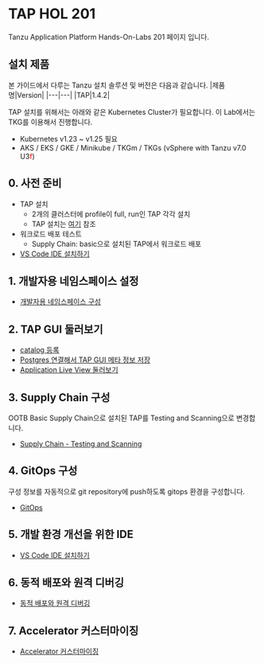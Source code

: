 # TAP HOL 201
Tanzu Application Platform Hands-On-Labs 201 페이지 입니다.

## 설치 제품
본 가이드에서 다루는 Tanzu 설치 솔루션 및 버전은 다음과 같습니다.
|제품명|Version|
|---|---|
|TAP|1.4.2|

TAP 설치를 위해서는 아래와 같은 Kubernetes Cluster가 필요합니다. 이 Lab에서는 TKG를 이용해서 진행합니다.
- Kubernetes v1.23 ~ v1.25 필요
- AKS / EKS / GKE / Minikube / TKGm / TKGs (vSphere with Tanzu v7.0 U3<font color="red">f</font>)


## 0. 사전 준비
- TAP 설치
  - 2개의 클러스터에 profile이 full, run인 TAP 각각 설치
  - TAP 설치는 [여기](./install/install-on-vsphere-hol.md) 참조
- 워크로드 배포 테스트
  - Supply Chain: basic으로 설치된 TAP에서 워크로드 배포
- [VS Code IDE 설치하기](./tap/ide.md)

## 1. 개발자용 네임스페이스 설정
- [개발자용 네임스페이스 구성](./install/dev-namespace.md)

## 2. TAP GUI 둘러보기
- [catalog 등록](./tap/catalog.md)
- [Postgres 연결해서 TAP GUI 메타 정보 저장](./tap/gui-meta.md)
- [Application Live View 둘러보기](./tap/alv.md)

## 3. Supply Chain 구성
OOTB Basic Supply Chain으로 설치된 TAP를 Testing and Scanning으로 변경합니다. 
- [Supply Chain - Testing and Scanning](./tap/ootb-testing-and-scanning.md)

## 4. GitOps 구성
구성 정보를 자동적으로 git repository에 push하도록 gitops 환경을 구성합니다.
- [GitOps](./tap/gitops.md)

## 5. 개발 환경 개선을 위한 IDE
- [VS Code IDE 설치하기](./tap/ide.md)

## 6. 동적 배포와 원격 디버깅
- [동적 배포와 원격 디버깅](./tap/hotdeploy_debug.md)

## 7. Accelerator 커스터마이징
- [Accelerator 커스터마이징]()

